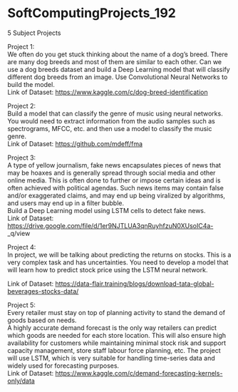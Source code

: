 # SoftComputingProjects_192
5 Subject Projects

Project 1:  
We often do you get stuck thinking about the name of a dog’s breed. There are many dog breeds
and most of them are similar to each other. Can we use a dog breeds dataset and build a Deep
Learning model that will classify different dog breeds from an image. Use Convolutional
Neural Networks to build the model.  
Link of Dataset: https://www.kaggle.com/c/dog-breed-identification  

Project 2:  
Build a model that can classify the genre of music using neural networks. You would need to
extract information from the audio samples such as spectrograms, MFCC, etc. and then use a
model to classify the music genre.    
Link of Dataset: https://github.com/mdeff/fma  

Project 3:  
A type of yellow journalism, fake news encapsulates pieces of news that may be hoaxes and is
generally spread through social media and other online media. This is often done to further or
impose certain ideas and is often achieved with political agendas. Such news items may contain
false and/or exaggerated claims, and may end up being viralized by algorithms, and users may
end up in a filter bubble.  
Build a Deep Learning model using LSTM cells to detect fake news.  
Link of Dataset: https://drive.google.com/file/d/1er9NJTLUA3qnRuyhfzuN0XUsoIC4a-
_q/view  

Project 4:  
In project, we will be talking about predicting the returns on stocks. This is a very complex
task and has uncertainties. You need to develop a model that will learn how to predict stock
price using the LSTM neural network.  

Link of Dataset: https://data-flair.training/blogs/download-tata-global-beverages-stocks-data/  

Project 5:  
Every retailer must stay on top of planning activity to stand the demand of goods based on
needs.  
A highly accurate demand forecast is the only way retailers can predict which goods are needed
for each store location. This will also ensure high availability for customers while maintaining
minimal stock risk and support capacity management, store staff labour force planning, etc.
The project will use LSTM, which is very suitable for handling time-series data and widely
used for forecasting purposes.  
Link of Dataset: https://www.kaggle.com/c/demand-forecasting-kernels-only/data  
